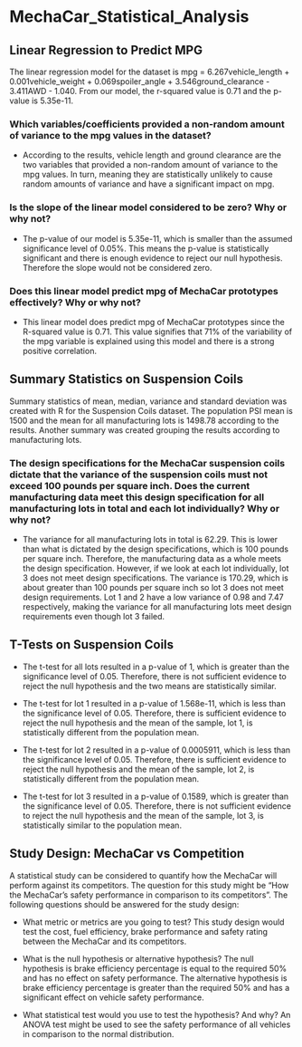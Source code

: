 # MechaCar_Statistical_Analysis

## Linear Regression to Predict MPG

The linear regression model for the dataset is mpg = 6.267vehicle_length + 0.001vehicle_weight + 0.069spoiler_angle + 3.546ground_clearance - 3.411AWD - 1.040. From our model, the r-squared value is 0.71 and the p-value is 5.35e-11.

### Which variables/coefficients provided a non-random amount of variance to the mpg values in the dataset?
- According to the results, vehicle length and ground clearance are the two variables that provided a non-random amount of variance to the mpg values. In turn, meaning they are statistically unlikely to cause random amounts of variance and have a significant impact on mpg. 

### Is the slope of the linear model considered to be zero? Why or why not?
- The p-value of our model is 5.35e-11, which is smaller than the assumed significance level of 0.05%. This means the p-value is statistically significant and there is enough evidence to reject our null hypothesis. Therefore the slope would not be considered zero.

### Does this linear model predict mpg of MechaCar prototypes effectively? Why or why not?
- This linear model does predict mpg of MechaCar prototypes since the R-squared value is 0.71. This value signifies that 71% of the variability of the mpg variable is explained using this model and there is a strong positive correlation.


## Summary Statistics on Suspension Coils

Summary statistics of mean, median, variance and standard deviation was created with R for the Suspension Coils dataset. The population PSI mean is 1500 and the mean for all manufacturing lots is 1498.78 according to the results. Another summary was created grouping the results according to manufacturing lots. 

### The design specifications for the MechaCar suspension coils dictate that the variance of the suspension coils must not exceed 100 pounds per square inch. Does the current manufacturing data meet this design specification for all manufacturing lots in total and each lot individually? Why or why not?
- The variance for all manufacturing lots in total is 62.29. This is lower than what is dictated by the design specifications, which is 100 pounds per square inch. Therefore, the manufacturing data as a whole meets the design specification. However, if we look at each lot individually, lot 3 does not meet design specifications. The variance is 170.29, which is about greater than 100 pounds per square inch so lot 3 does not meet design requirements. Lot 1 and 2 have a low variance of 0.98 and 7.47 respectively, making the variance for all manufacturing lots meet design requirements even though lot 3 failed. 


## T-Tests on Suspension Coils

- The t-test for all lots resulted in a p-value of 1, which is greater than the significance level of 0.05. Therefore, there is not sufficient evidence to reject the null hypothesis and the two means are statistically similar.

- The t-test for lot 1 resulted in a p-value of 1.568e-11, which is less than the significance level of 0.05. Therefore, there is sufficient evidence to reject the null hypothesis and the mean of the sample, lot 1, is statistically different from the population mean.

- The t-test for lot 2 resulted in a p-value of 0.0005911, which is less than the significance level of 0.05. Therefore, there is sufficient evidence to reject the null hypothesis and the mean of the sample, lot 2, is statistically different from the population mean.

- The t-test for lot 3 resulted in a p-value of 0.1589, which is greater than the significance level of 0.05. Therefore, there is not sufficient evidence to reject the null hypothesis and the mean of the sample, lot 3, is statistically similar to the population mean.


## Study Design: MechaCar vs Competition

A statistical study can be considered to quantify how the MechaCar will perform against its competitors. The question for this study might be “How the MechaCar’s safety performance in comparison to its competitors”. The following questions should be answered for the study design:

- What metric or metrics are you going to test?
This study design would test the cost, fuel efficiency, brake performance and safety rating between the MechaCar and its competitors. 

- What is the null hypothesis or alternative hypothesis?
The null hypothesis is brake efficiency percentage is equal to the required 50% and has no effect on safety performance. The alternative hypothesis is brake efficiency percentage is greater than the required 50% and has a significant effect on vehicle safety performance.

- What statistical test would you use to test the hypothesis? And why?
An ANOVA test might be used to see the safety performance of all vehicles in comparison to the normal distribution.

